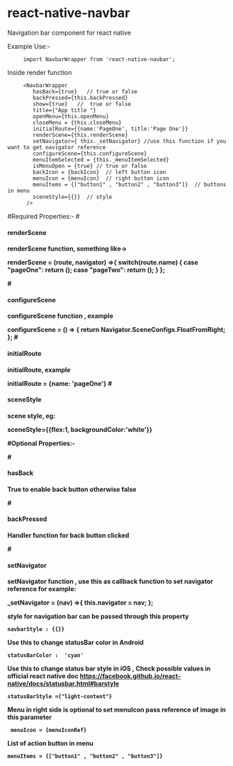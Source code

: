 # react-native-navbar
Navigation bar component for react native




Example Use:- 

         import NavbarWrapper from 'react-native-navbar';
                  
Inside render function 

         <NavbarWrapper
            hasBack={true}   // true or false
            backPressed={this.backPressed}
            show={true}   //  true or false
            title={"App title "}
            openMenu={this.openMenu}
            closeMenu = {this.closeMenu}
            initialRoute={{name:'PageOne', title:'Page One'}}
            renderScene={this.renderScene}
            setNavigator={ this._setNavigator} //use this function if you want to get navigator reference
            configureScene={this.configureScene}
            menuItemSelected = {this._menuItemSelected}
            isMenuOpen = {true} // true or false
            backIcon = {backIcon}  // left button icon
            menuIcon = {menuIcon}  // right button icon
            menuItems = {["button1" , "button2" , "button3"]}  // buttons in menu
            sceneStyle={{}}  // style
          />


#Required Properties:-
#<h4>renderScene<h4>
<p>renderScene function, something like-> </p>
         renderScene = (route, navigator) =>{
             switch(route.name) {
               case "pageOne":
                 return (<PageOne  navigator={navigator} route={route} />);
               case "pageTwo":
                 return (<PageTwo  navigator={navigator} route={route}/>);
             }
           };

#<h4>configureScene<h4>
<p>configureScene function , example</p>  
     configureScene = () => {
       return Navigator.SceneConfigs.FloatFromRight;
     };
#<h4>initialRoute<h4>
<p>initialRoute, example</p>   
     initialRoute = {name: 'pageOne'}
#<h4>sceneStyle<h4>
<p>scene style, eg:</p>  
          sceneStyle={{flex:1, backgroundColor:'white'}}


#Optional Properties:- 

#<h4>hasBack<h4>
<p>True to enable back button otherwise false</p>
#<h4>backPressed<h4>
<p>Handler function for back button clicked</p>

#<h4>setNavigator<h4>
<p>setNavigator function , use this as callback function to set navigator reference for example:</p>
      _setNavigator = (nav) =>{
         this.navigator = nav;
      };

style for navigation bar can be passed through this property

    navbarStyle : {{}}
    
Use this to change statusBar color in Android

    statusBarColor :  'cyan'
    
 Use this to change status bar style in iOS , Check possible values in official react native doc https://facebook.github.io/react-native/docs/statusbar.html#barstyle
         
    statusBarStyle ={"light-content"}
    
Menu in right side is optional 
to set menuIcon pass reference of image in this parameter 

     menuIcon = {menuIconRef} 
     
List of action button in menu  

    menuItems = {["button1" , "button2" , "button3"]}  



